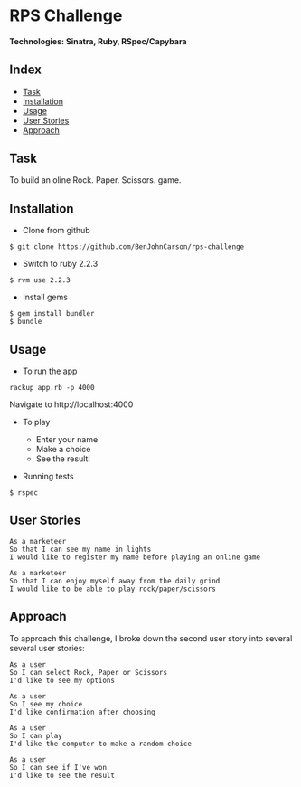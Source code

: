 # RPS Challenge
#### Technologies: Sinatra, Ruby, RSpec/Capybara

## Index
* [Task](#Task)
* [Installation](#Install)
* [Usage](#Usage)
* [User Stories](#Stories)
* [Approach](#Approach)

## <a name="Task">Task</a>
To build an oline Rock. Paper. Scissors. game.

## <a name="Install">Installation</a>
* Clone from github
```
$ git clone https://github.com/BenJohnCarson/rps-challenge
```

* Switch to ruby 2.2.3
```
$ rvm use 2.2.3
```

* Install gems
```
$ gem install bundler
$ bundle
```

## <a name="Usage">Usage</a>
* To run the app
```
rackup app.rb -p 4000
```
Navigate to http://localhost:4000

* To play
  * Enter your name
  * Make a choice
  * See the result!

* Running tests
```
$ rspec
```

## <a name="Stories">User Stories</a>
```
As a marketeer
So that I can see my name in lights
I would like to register my name before playing an online game

As a marketeer
So that I can enjoy myself away from the daily grind
I would like to be able to play rock/paper/scissors
```

## <a name="Approach">Approach</a>
To approach this challenge, I broke down the second user story into several several user stories:
```
As a user
So I can select Rock, Paper or Scissors
I'd like to see my options

As a user
So I see my choice
I'd like confirmation after choosing

As a user
So I can play
I'd like the computer to make a random choice

As a user
So I can see if I've won
I'd like to see the result
```
